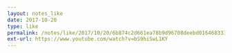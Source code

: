 ```yaml
---
layout: notes_like
date: 2017-10-20
type: like
permalink: /notes/like/2017/10/20/6b874c2d661ea78b9d96708deebd016468333457.html
ext-url: https://www.youtube.com/watch?v=bS9hiSwL1KY
---
```

